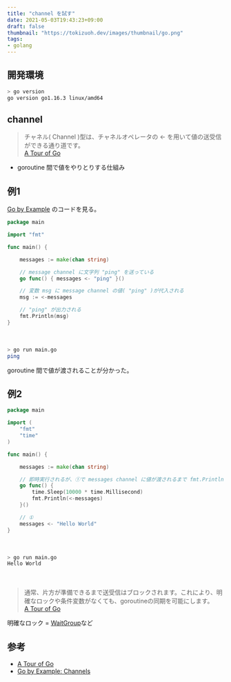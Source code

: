 ```yaml
---
title: "channel を試す"
date: 2021-05-03T19:43:23+09:00
draft: false
thumbnail: "https://tokizuoh.dev/images/thumbnail/go.png"
tags:
- golang
---
```

  
<!--more-->  
  
## 開発環境  
  
```bash
> go version
go version go1.16.3 linux/amd64
```
  
## channel
  
> チャネル( Channel )型は、チャネルオペレータの <- を用いて値の送受信ができる通り道です。  
> [A Tour of Go](https://go-tour-jp.appspot.com/concurrency/2)
  
- goroutine 間で値をやりとりする仕組み
  
## 例1
  
[Go by Example](https://gobyexample.com/channels) のコードを見る。  
  
```go
package main

import "fmt"

func main() {

	messages := make(chan string)

	// message channel に文字列 "ping" を送っている
	go func() { messages <- "ping" }()

	// 変数 msg に message channel の値( "ping" )が代入される
	msg := <-messages

	// "ping" が出力される
	fmt.Println(msg)
}

```
  
　
  
```bash
> go run main.go
ping
```
  
goroutine 間で値が渡されることが分かった。  
  
## 例2
  
```go
package main

import (
	"fmt"
	"time"
)

func main() {

	messages := make(chan string)

	// 即時実行されるが、①で messages channel に値が渡されるまで fmt.Println ができない（= ロックされる）のでブロック
	go func() {
		time.Sleep(10000 * time.Millisecond)
		fmt.Println(<-messages)
	}()

	// ①
	messages <- "Hello World"
}
```
  
　
  
```bash
> go run main.go
Hello World
```
  
　
  
> 通常、片方が準備できるまで送受信はブロックされます。これにより、明確なロックや条件変数がなくても、goroutineの同期を可能にします。  
> [A Tour of Go](https://go-tour-jp.appspot.com/concurrency/2)  
  
明確なロック = [WaitGroup](https://golang.org/pkg/sync/#WaitGroup)など  
  
## 参考  
  
- [A Tour of Go](https://go-tour-jp.appspot.com/concurrency/2)  
- [Go by Example: Channels](https://gobyexample.com/channels)  
  